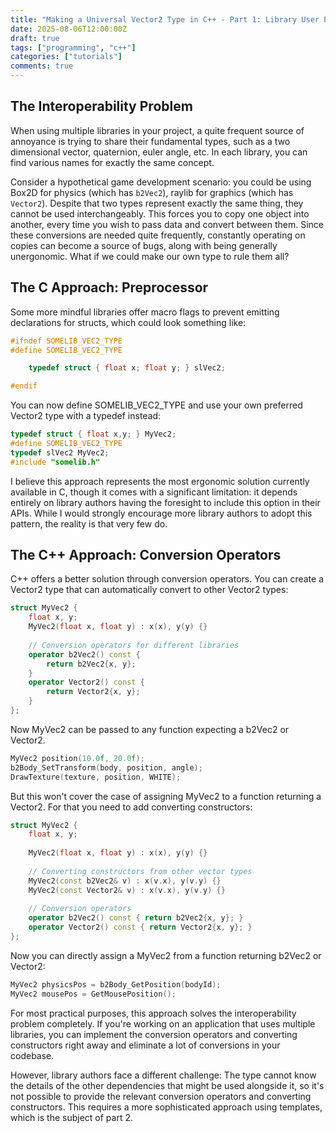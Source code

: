 ```yaml
---
title: "Making a Universal Vector2 Type in C++ - Part 1: Library User Perspective"
date: 2025-08-06T12:00:00Z
draft: true
tags: ["programming", "c++"]
categories: ["tutorials"]
comments: true
---
```


## The Interoperability Problem

When using multiple libraries in your project, a quite frequent source of annoyance is trying to share their fundamental types, such as a two dimensional vector, quaternion, euler angle, etc. In each library, you can find various names for exactly the same concept.

Consider a hypothetical game development scenario: you could be using Box2D for physics (which has `b2Vec2`), raylib for graphics (which has `Vector2`). Despite that two types represent exactly the same thing, they cannot be used interchangeably. This forces you to copy one object into another, every time you wish to pass data and convert between them. Since these conversions are needed quite frequently, constantly operating on copies can become a source of bugs, along with being generally unergonomic. What if we could make our own type to rule them all? 

## The C Approach: Preprocessor

Some more mindful libraries offer macro flags to prevent emitting declarations for structs, which could look something like:

```c
#ifndef SOMELIB_VEC2_TYPE
#define SOMELIB_VEC2_TYPE

    typedef struct { float x; float y; } slVec2;

#endif
```

You can now define SOMELIB_VEC2_TYPE and use your own preferred Vector2 type with a typedef instead:
```c
typedef struct { float x,y; } MyVec2;
#define SOMELIB_VEC2_TYPE
typedef slVec2 MyVec2;
#include "somelib.h"
```

I believe this approach represents the most ergonomic solution currently available in C, though it comes with a significant limitation: it depends entirely on library authors having the foresight to include this option in their APIs. While I would strongly encourage more library authors to adopt this pattern, the reality is that very few do.

## The C++ Approach: Conversion Operators

C++ offers a better solution through conversion operators. You can create a Vector2 type that can automatically convert to other Vector2 types:

```cpp
struct MyVec2 {
    float x, y;
    MyVec2(float x, float y) : x(x), y(y) {}
    
    // Conversion operators for different libraries
    operator b2Vec2() const {
        return b2Vec2{x, y};
    }
    operator Vector2() const {
        return Vector2{x, y};
    }
};
```

Now MyVec2 can be passed to any function expecting a b2Vec2 or Vector2.

```cpp
MyVec2 position(10.0f, 20.0f);
b2Body_SetTransform(body, position, angle);
DrawTexture(texture, position, WHITE);
```

But this won't cover the case of assigning MyVec2 to a function returning a Vector2.
For that you need to add converting constructors:

```cpp
struct MyVec2 {
    float x, y;
    
    MyVec2(float x, float y) : x(x), y(y) {}
    
    // Converting constructors from other vector types
    MyVec2(const b2Vec2& v) : x(v.x), y(v.y) {}
    MyVec2(const Vector2& v) : x(v.x), y(v.y) {}
    
    // Conversion operators
    operator b2Vec2() const { return b2Vec2{x, y}; }
    operator Vector2() const { return Vector2{x, y}; }
};
```

Now you can directly assign a MyVec2 from a function returning b2Vec2 or Vector2:     
```cpp
MyVec2 physicsPos = b2Body_GetPosition(bodyId);
MyVec2 mousePos = GetMousePosition();
```

For most practical purposes, this approach solves the interoperability problem completely. If you're working on an application that uses multiple libraries, you can implement the conversion operators and converting constructors right away and eliminate a lot of conversions in your codebase.

However, library authors face a different challenge: The type cannot know the details of the other dependencies that might be used alongside it, so it's not possible to provide the relevant conversion operators and converting constructors. This requires a more sophisticated approach using templates, which is the subject of part 2. 